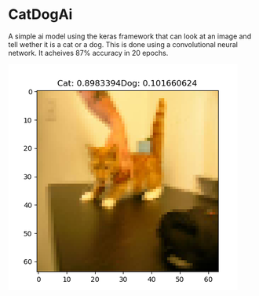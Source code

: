 # CatDogAi
A simple ai model using the keras framework that can look at an image and tell wether it is a cat or a dog. This is done using a convolutional neural network. It acheives 87% accuracy in 20 epochs.

![](cat.png) 
